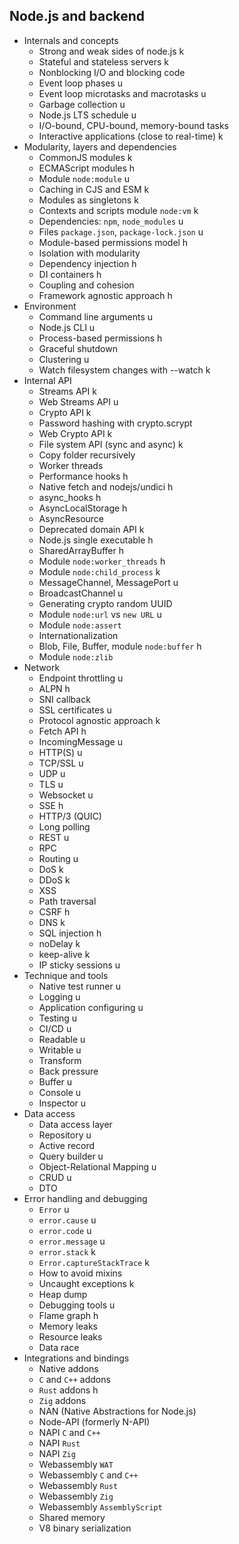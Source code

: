 ## Node.js and backend

- Internals and concepts
  - Strong and weak sides of node.js k
  - Stateful and stateless servers k
  - Nonblocking I/O and blocking code
  - Event loop phases u
  - Event loop microtasks and macrotasks u
  - Garbage collection u
  - Node.js LTS schedule u
  - I/O-bound, CPU-bound, memory-bound tasks
  - Interactive applications (close to real-time) k
- Modularity, layers and dependencies
  - CommonJS modules k
  - ECMAScript modules h
  - Module `node:module` u
  - Caching in CJS and ESM k
  - Modules as singletons k
  - Contexts and scripts module `node:vm` k
  - Dependencies: `npm`, `node_modules` u
  - Files `package.json`, `package-lock.json` u
  - Module-based permissions model h
  - Isolation with modularity
  - Dependency injection h
  - DI containers h
  - Coupling and cohesion
  - Framework agnostic approach h
- Environment
  - Command line arguments u
  - Node.js CLI u
  - Process-based permissions h
  - Graceful shutdown
  - Clustering u
  - Watch filesystem changes with --watch k
- Internal API
  - Streams API k
  - Web Streams API u
  - Crypto API k
  - Password hashing with crypto.scrypt
  - Web Crypto API k
  - File system API (sync and async) k
  - Copy folder recursively
  - Worker threads
  - Performance hooks h
  - Native fetch and nodejs/undici h
  - async_hooks h
  - AsyncLocalStorage h
  - AsyncResource
  - Deprecated domain API k
  - Node.js single executable h
  - SharedArrayBuffer h
  - Module `node:worker_threads` h
  - Module `node:child_process` k
  - MessageChannel, MessagePort u
  - BroadcastChannel u
  - Generating crypto random UUID
  - Module `node:url` vs `new URL` u
  - Module `node:assert`
  - Internationalization
  - Blob, File, Buffer, module `node:buffer` h
  - Module `node:zlib`
- Network
  - Endpoint throttling u
  - ALPN h
  - SNI callback
  - SSL certificates u
  - Protocol agnostic approach k
  - Fetch API h
  - IncomingMessage u
  - HTTP(S) u
  - TCP/SSL u
  - UDP u
  - TLS u
  - Websocket u
  - SSE h
  - HTTP/3 (QUIC)
  - Long polling
  - REST u
  - RPC
  - Routing u
  - DoS k
  - DDoS k
  - XSS
  - Path traversal
  - CSRF h
  - DNS k
  - SQL injection h
  - noDelay k
  - keep-alive k
  - IP sticky sessions u
- Technique and tools
  - Native test runner u
  - Logging u
  - Application configuring u
  - Testing u
  - CI/CD u
  - Readable u
  - Writable u
  - Transform
  - Back pressure
  - Buffer u
  - Console u
  - Inspector u
- Data access
  - Data access layer
  - Repository u
  - Active record
  - Query builder u
  - Object-Relational Mapping u
  - CRUD u
  - DTO
- Error handling and debugging
  - `Error` u
  - `error.cause` u
  - `error.code` u
  - `error.message` u
  - `error.stack` k
  - `Error.captureStackTrace` k
  - How to avoid mixins
  - Uncaught exceptions k
  - Heap dump
  - Debugging tools u
  - Flame graph h
  - Memory leaks
  - Resource leaks
  - Data race
- Integrations and bindings
  - Native addons
  - `C` and `C++` addons
  - `Rust` addons h
  - `Zig` addons
  - NAN (Native Abstractions for Node.js)
  - Node-API (formerly N-API)
  - NAPI `C` and `C++`
  - NAPI `Rust`
  - NAPI `Zig`
  - Webassembly `WAT`
  - Webassembly `C` and `C++`
  - Webassembly `Rust`
  - Webassembly `Zig`
  - Webassembly `AssemblyScript`
  - Shared memory
  - V8 binary serialization
